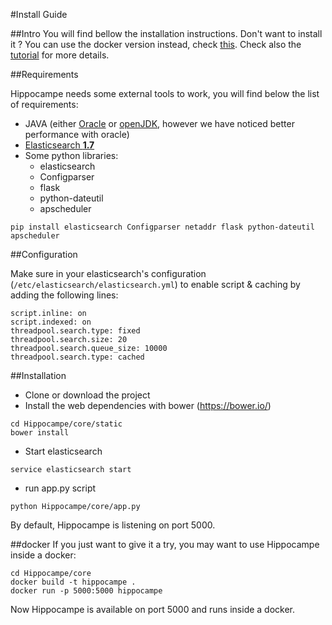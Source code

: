 #Install Guide

##Intro
You will find bellow the installation instructions.
Don't want to install it ? You can use the docker version instead, check [this](#docker).
Check also the [tutorial](tutorial.md) for more details.

##Requirements

Hippocampe needs some external tools to work, you will find below the list of requirements:

+ JAVA (either [Oracle](http://www.webupd8.org/2014/03/oracle-java-8-stable-released-install.html) or [openJDK](http://openjdk.java.net/install/index.html), however we have noticed better performance with oracle)
+ [Elasticsearch **1.7**](https://www.elastic.co/guide/en/elasticsearch/reference/1.7/setup-repositories.html)
 + Some python libraries:
    + elasticsearch
    + Configparser
    + flask
    + python-dateutil
    + apscheduler

```
pip install elasticsearch Configparser netaddr flask python-dateutil apscheduler
```

##Configuration

Make sure in your elasticsearch's configuration (```/etc/elasticsearch/elasticsearch.yml```) to enable script & caching by adding the following lines:  
```
script.inline: on
script.indexed: on
threadpool.search.type: fixed
threadpool.search.size: 20
threadpool.search.queue_size: 10000
threadpool.search.type: cached
```

##Installation
* Clone or download the project
* Install the web dependencies with bower (https://bower.io/)
```
cd Hippocampe/core/static
bower install
```
* Start elasticsearch
```
service elasticsearch start
```
* run app.py script   
``` 
python Hippocampe/core/app.py
```
By default, Hippocampe is listening on port 5000.

##docker
If you just want to give it a try, you may want to use Hippocampe inside a docker:

```
cd Hippocampe/core
docker build -t hippocampe .
docker run -p 5000:5000 hippocampe 
```

Now Hippocampe is available on port 5000 and runs inside a docker. 
